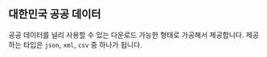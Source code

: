 ## 대한민국 공공 데이터

공공 데이터를 널리 사용할 수 있는 다운로드 가능한 형태로 가공해서 제공합니다.
제공하는 타입은 `json`, `xml`, `csv` 중 하나가 됩니다.
